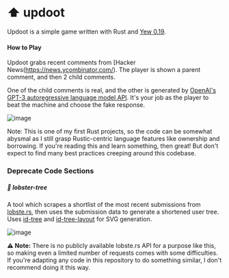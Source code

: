 # :arrow_up: updoot
Updoot is a simple game written with Rust and [Yew 0.19](https://yew.rs/).

#### How to Play
Updoot grabs recent comments from [Hacker News(https://news.ycombinator.com/). The player is shown a parent comment, and then 2 child comments.

One of the child comments is real, and the other is generated by [OpenAI's GPT-3 autoregressive language model API](https://beta.openai.com/docs/). It's your job as the player to beat the machine and choose the fake response.

![image](https://user-images.githubusercontent.com/5017975/186302406-d8a2ca82-b556-4416-a5cb-153207cba139.png)

Note: This is one of my first Rust projects, so the code can be somewhat abysmal as I still grasp Rustic-centric language features like ownership and borrowing. If you're reading this and learn something, then great! But don't expect to find many best practices creeping around this codebase.

### Deprecate Code Sections
##### :lobster: lobster-tree

A tool which scrapes a shortlist of the most recent submissions from <a href="https://lobste.rs/">lobste.rs</a>, then uses the submission data to generate a shortened user tree.
Uses [id-tree](https://github.com/iwburns/id-tree) and [id-tree-layout](https://github.com/jsinger67/id-tree-layout) for SVG generation.

![image](https://user-images.githubusercontent.com/5017975/184385341-ba7bd121-bb21-437e-a24e-7f8845c2a604.png)

**:warning: Note:** There is no publicly available lobste.rs API for a purpose like this, so making even a limited number of requests comes with some difficulties. If you're adapting any code in this repository to do something similar, I don't recommend doing it this way.

